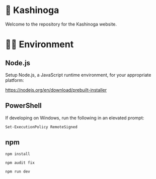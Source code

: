# 💖 Kashinoga

Welcome to the repository for the Kashinoga website.

# 👩‍💻 Environment

## Node.js

Setup Node.js, a JavaScript runtime environment, for your appropriate platform:

https://nodejs.org/en/download/prebuilt-installer

## PowerShell

If developing on Windows, run the following in an elevated prompt:

`Set-ExecutionPolicy RemoteSigned`

## npm

```
npm install

npm audit fix

npm run dev
```
